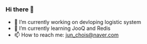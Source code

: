 ### Hi there 👋
- 🔭 I’m currently working on devloping logistic system
- 🌱 I’m currently learning JooQ and Redis
- 📫 How to reach me: jun_chois@naver.com
